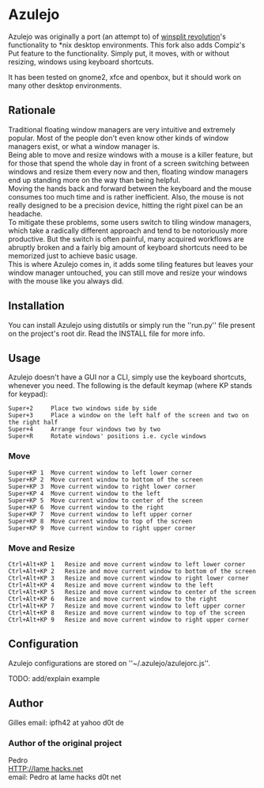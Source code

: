 # Azulejo

Azulejo was originally a port (an attempt to) of [winsplit revolution](http://www.winsplit-revolution.com/)'s functionality to *nix desktop environments. This fork also adds Compiz's Put feature to the functionality.
Simply put, it moves, with or without resizing, windows using keyboard shortcuts.

It has been tested on gnome2, xfce and openbox, but it should work on many other desktop environments.

## Rationale

Traditional floating window managers are very intuitive and extremely popular. Most of the people don't even know other kinds of window managers exist, or what a window manager is.  
Being able to move and resize windows with a mouse is a killer feature, but for those that spend the whole day in front of a screen switching between windows and resize them every now and then, floating window managers end up standing more on the way than being helpful.  
Moving the hands back and forward between the keyboard and the mouse consumes too much time and is rather inefficient. Also, the mouse is not really designed to be a precision device, hitting the right pixel can be an headache.  
To mitigate these problems, some users switch to tiling window managers, which take a radically different approach and tend to be notoriously more productive. But the switch is often painful, many acquired workflows are abruptly broken and a fairly big amount of keyboard shortcuts need to be memorized just to achieve basic usage.  
This is where Azulejo comes in, it adds some tiling features but leaves your window manager untouched, you can still move and resize your windows with the mouse like you always did.

## Installation

You can install Azulejo using distutils or simply run the ''run.py'' file present on the project's root dir. Read the INSTALL file for more info.

## Usage

Azulejo doesn't have a GUI nor a CLI, simply use the keyboard shortcuts, whenever you need.
The following is the default keymap (where KP stands for keypad):

	Super+2		Place two windows side by side
	Super+3		Place a window on the left half of the screen and two on the right half
	Super+4		Arrange four windows two by two
	Super+R		Rotate windows' positions i.e. cycle windows

### Move
	Super+KP 1	Move current window to left lower corner
	Super+KP 2	Move current window to bottom of the screen
	Super+KP 3	Move current window to right lower corner
	Super+KP 4	Move current window to the left
	Super+KP 5	Move current window to center of the screen
	Super+KP 6	Move current window to the right
	Super+KP 7	Move current window to left upper corner
	Super+KP 8	Move current window to top of the screen
	Super+KP 9	Move current window to right upper corner

### Move and Resize
	Ctrl+Alt+KP 1	Resize and move current window to left lower corner
	Ctrl+Alt+KP 2	Resize and move current window to bottom of the screen
	Ctrl+Alt+KP 3	Resize and move current window to right lower corner
	Ctrl+Alt+KP 4	Resize and move current window to the left
	Ctrl+Alt+KP 5	Resize and move current window to center of the screen
	Ctrl+Alt+KP 6	Resize and move current window to the right
	Ctrl+Alt+KP 7	Resize and move current window to left upper corner
	Ctrl+Alt+KP 8	Resize and move current window to top of the screen
	Ctrl+Alt+KP 9	Resize and move current window to right upper corner	
	
## Configuration

Azulejo configurations are stored on ''~/.azulejo/azulejorc.js''.

TODO: add/explain example

## Author

Gilles
email: ipfh42 at yahoo d0t de

### Author of the original project

Pedro   
[HTTP://lame hacks.net](http://lamehacks.net)   
email: Pedro at lame hacks d0t net
